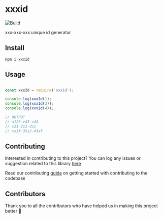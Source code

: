 # xxxid

[![Build](https://github.com/arshadkazmi42/xxxid/actions/workflows/nodejs.yml/badge.svg)](https://github.com/arshadkazmi42/xxxid/actions/workflows/nodejs.yml)

xxx-xxx-xxx unique id generator

## Install

```
npm i xxxid
```

## Usage

```javascript

const xxxId = require('xxxid');

console.log(xxxId());
console.log(xxxId(3));
console.log(xxxId(4));

// OUTPUT
// a123-v43-c44
// s21-313-ds1
// ss1f-35s2-43xf

```

## Contributing

Interested in contributing to this project?
You can log any issues or suggestion related to this library [here](https://github.com/arshadkazmi42/xxxid/issues/new)

Read our contributing [guide](CONTRIBUTING.md) on getting started with contributing to the codebase

## Contributors

Thank you to all the contributors who have helped us in making this project better :raised_hands:

